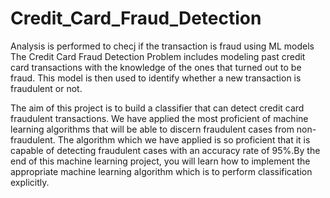 # Credit_Card_Fraud_Detection
Analysis is performed to checj if the transaction is fraud using ML models
The Credit Card Fraud Detection Problem includes modeling past credit card transactions with the knowledge of the ones that turned out to be fraud. This model is then used to identify whether a new transaction is fraudulent or not.

The aim of this project is to build a classifier that can detect credit card fraudulent transactions. We have applied the most proficient of machine learning algorithms that will be able to discern fraudulent cases from non-fraudulent. The algorithm which we have applied is so proficient that it is capable of detecting fraudulent cases with an accuracy rate of 95%.By the end of this machine learning project, you will learn how to implement the appropriate machine learning algorithm which is to perform classification explicitly.

